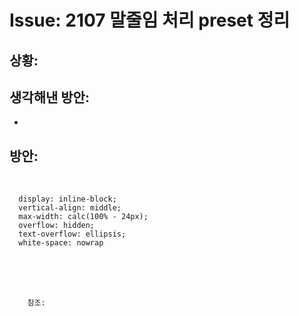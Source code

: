 <!--
author: Dailyscat
purpose: issue arrange
rules:
 (1) 헤더와 문단사이
    <br/>
    <br/>
 (2) 코드가 작성되는 부분은 >로 정리
 (3) 참조는 해당 내용 바로 아래
    <br/>
    <br/>
 (4) 명령어는 bold
 (5) 방안은 ## 안의 과정은 ###
-->

# Issue: 2107 말줄임 처리 preset 정리

## 상황: 

## 생각해낸 방안:

- 

## 방안: 
<br/>

      display: inline-block;
      vertical-align: middle;
      max-width: calc(100% - 24px);
      overflow: hidden;
      text-overflow: ellipsis;
      white-space: nowrap

<br/>
<br/>
<br/>

        참조:

<br/>
